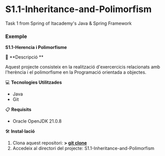 # S1.1-Inheritance-and-Polimorfism
Task 1 from Spring of Itacademy's Java &amp; Spring Framework 
### Exemple

**S1.1-Herencia i Polimorfisme**

📄 **Descripció **

Aquest projecte consisteix en la realització d'exercercicis relacionats amb l'herència i el polimorfisme 
en la Programació orientada a objectes.

💻 **Tecnologies Utilitzades**

- Java
- Git

📋 **Requisits**

- Oracle OpenJDK 21.0.8

🛠️ **Instal·lació**

1. Clona aquest repositori: **>  [git clone](https://github.com/mirexan/S1.1-Inheritance-and-Polimorfism.git)**
2. Accedeix al directori del projecte: S1.1-Inheritance-and-Polimorfism


